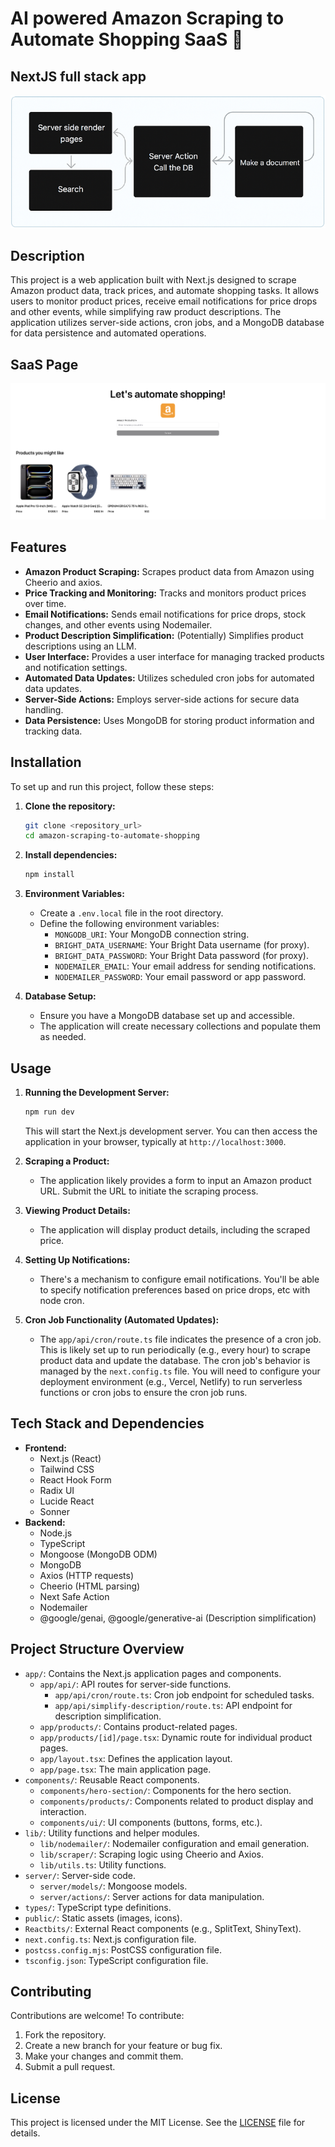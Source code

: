 # AI powered Amazon Scraping to Automate Shopping SaaS 👾

## NextJS full stack app

<p align="center">
  <img src="./public/assets/demo/why-nextJS.png" alt="RhinoTime Logo"/>
</p>

## Description

This project is a web application built with Next.js designed to scrape Amazon product data, track prices, and automate shopping tasks. It allows users to monitor product prices, receive email notifications for price drops and other events, while simplifying raw product descriptions. The application utilizes server-side actions, cron jobs, and a MongoDB database for data persistence and automated operations.

## SaaS Page

![Demo Screenshot](public/assets/demo/image.png)

## Features

- **Amazon Product Scraping:** Scrapes product data from Amazon using Cheerio and axios.
- **Price Tracking and Monitoring:** Tracks and monitors product prices over time.
- **Email Notifications:** Sends email notifications for price drops, stock changes, and other events using Nodemailer.
- **Product Description Simplification:** (Potentially) Simplifies product descriptions using an LLM.
- **User Interface:** Provides a user interface for managing tracked products and notification settings.
- **Automated Data Updates:** Utilizes scheduled cron jobs for automated data updates.
- **Server-Side Actions:** Employs server-side actions for secure data handling.
- **Data Persistence:** Uses MongoDB for storing product information and tracking data.

## Installation

To set up and run this project, follow these steps:

1.  **Clone the repository:**

    ```bash
    git clone <repository_url>
    cd amazon-scraping-to-automate-shopping
    ```

2.  **Install dependencies:**

    ```bash
    npm install
    ```

3.  **Environment Variables:**

    - Create a `.env.local` file in the root directory.
    - Define the following environment variables:
      - `MONGODB_URI`: Your MongoDB connection string.
      - `BRIGHT_DATA_USERNAME`: Your Bright Data username (for proxy).
      - `BRIGHT_DATA_PASSWORD`: Your Bright Data password (for proxy).
      - `NODEMAILER_EMAIL`: Your email address for sending notifications.
      - `NODEMAILER_PASSWORD`: Your email password or app password.

4.  **Database Setup:**

    - Ensure you have a MongoDB database set up and accessible.
    - The application will create necessary collections and populate them as needed.

## Usage

1.  **Running the Development Server:**

    ```bash
    npm run dev
    ```

    This will start the Next.js development server. You can then access the application in your browser, typically at `http://localhost:3000`.

2.  **Scraping a Product:**

    - The application likely provides a form to input an Amazon product URL. Submit the URL to initiate the scraping process.

3.  **Viewing Product Details:**

    - The application will display product details, including the scraped price.

4.  **Setting Up Notifications:**

    - There's a mechanism to configure email notifications. You'll be able to specify notification preferences based on price drops, etc with node cron.

5.  **Cron Job Functionality (Automated Updates):**

    - The `app/api/cron/route.ts` file indicates the presence of a cron job. This is likely set up to run periodically (e.g., every hour) to scrape product data and update the database. The cron job's behavior is managed by the `next.config.ts` file. You will need to configure your deployment environment (e.g., Vercel, Netlify) to run serverless functions or cron jobs to ensure the cron job runs.

## Tech Stack and Dependencies

- **Frontend:**
  - Next.js (React)
  - Tailwind CSS
  - React Hook Form
  - Radix UI
  - Lucide React
  - Sonner
- **Backend:**
  - Node.js
  - TypeScript
  - Mongoose (MongoDB ODM)
  - MongoDB
  - Axios (HTTP requests)
  - Cheerio (HTML parsing)
  - Next Safe Action
  - Nodemailer
  - @google/genai, @google/generative-ai (Description simplification)

## Project Structure Overview

- `app/`: Contains the Next.js application pages and components.
  - `app/api/`: API routes for server-side functions.
    - `app/api/cron/route.ts`: Cron job endpoint for scheduled tasks.
    - `app/api/simplify-description/route.ts`: API endpoint for description simplification.
  - `app/products/`: Contains product-related pages.
  - `app/products/[id]/page.tsx`: Dynamic route for individual product pages.
  - `app/layout.tsx`: Defines the application layout.
  - `app/page.tsx`: The main application page.
- `components/`: Reusable React components.
  - `components/hero-section/`: Components for the hero section.
  - `components/products/`: Components related to product display and interaction.
  - `components/ui/`: UI components (buttons, forms, etc.).
- `lib/`: Utility functions and helper modules.
  - `lib/nodemailer/`: Nodemailer configuration and email generation.
  - `lib/scraper/`: Scraping logic using Cheerio and Axios.
  - `lib/utils.ts`: Utility functions.
- `server/`: Server-side code.
  - `server/models/`: Mongoose models.
  - `server/actions/`: Server actions for data manipulation.
- `types/`: TypeScript type definitions.
- `public/`: Static assets (images, icons).
- `Reactbits/`: External React components (e.g., SplitText, ShinyText).
- `next.config.ts`: Next.js configuration file.
- `postcss.config.mjs`: PostCSS configuration file.
- `tsconfig.json`: TypeScript configuration file.

## Contributing

Contributions are welcome! To contribute:

1.  Fork the repository.
2.  Create a new branch for your feature or bug fix.
3.  Make your changes and commit them.
4.  Submit a pull request.

## License

This project is licensed under the MIT License. See the [LICENSE](LICENSE) file for details.
